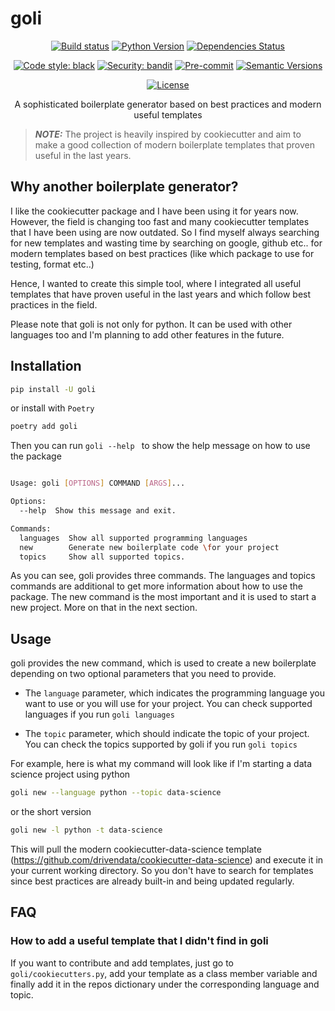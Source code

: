 # goli

<div align="center">

[![Build status](https://github.com/nidhaloff/goli/workflows/build/badge.svg?branch=master&event=push)](https://github.com/nidhaloff/goli/actions?query=workflow%3Abuild)
[![Python Version](https://img.shields.io/pypi/pyversions/goli.svg)](https://pypi.org/project/goli/)
[![Dependencies Status](https://img.shields.io/badge/dependencies-up%20to%20date-brightgreen.svg)](https://github.com/nidhaloff/goli/pulls?utf8=%E2%9C%93&q=is%3Apr%20author%3Aapp%2Fdependabot)

[![Code style: black](https://img.shields.io/badge/code%20style-black-000000.svg)](https://github.com/psf/black)
[![Security: bandit](https://img.shields.io/badge/security-bandit-green.svg)](https://github.com/PyCQA/bandit)
[![Pre-commit](https://img.shields.io/badge/pre--commit-enabled-brightgreen?logo=pre-commit&logoColor=white)](https://github.com/nidhaloff/goli/blob/master/.pre-commit-config.yaml)
[![Semantic Versions](https://img.shields.io/badge/%F0%9F%9A%80-semantic%20versions-informational.svg)](https://github.com/nidhaloff/goli/releases)

[![License](https://img.shields.io/github/license/nidhaloff/goli)](https://github.com/nidhaloff/goli/blob/master/LICENSE)

A sophisticated boilerplate generator based on best practices and modern useful templates

</div>

> **_NOTE:_**  The project is heavily inspired by cookiecutter and aim to make a good collection of modern boilerplate templates that proven useful in the last years.

## Why another boilerplate generator?
I like the cookiecutter package and I have been using it for years now. However, the field is changing too fast and many cookiecutter templates that I have been using are now outdated. So I find myself always searching for new templates and wasting time by searching on google, github etc.. for modern templates based on best practices (like which package to use for testing, format etc..)

Hence, I wanted to create this simple tool, where I integrated all useful templates that have proven useful in the last years and which follow best practices in the field.

Please note that goli is not only for python. It can be used with other languages too and I'm planning to add other features in the future.

## Installation

```bash
pip install -U goli
```

or install with `Poetry`

```bash
poetry add goli
```

Then you can run `goli --help ` to show the help message on how to use the package

```bash

Usage: goli [OPTIONS] COMMAND [ARGS]...

Options:
  --help  Show this message and exit.

Commands:
  languages  Show all supported programming languages
  new        Generate new boilerplate code \for your project
  topics     Show all supported topics.
```
As you can see, goli provides three commands. The languages and topics commands are additional to get more information about how to use the package. The new command is the most important and it is used to start a new project. More on that in the next section.

## Usage

goli provides the new command, which is used to create a new boilerplate depending on two optional parameters that you need to provide. 

- The `language` parameter, which indicates the programming language you want to use or you will use for your project. You can check supported languages if you run `goli languages`

- The `topic` parameter, which should indicate the topic of your project. You can check the topics supported by goli if you run `goli topics`

For example, here is what my command will look like if I'm starting a data science project using python

```bash
goli new --language python --topic data-science
```
or the short version

```bash
goli new -l python -t data-science
```

This will pull the modern cookiecutter-data-science template (https://github.com/drivendata/cookiecutter-data-science) and execute it in your current working directory. So you don't have to search for templates since best practices are already built-in and being updated regularly. 
 
## FAQ

### How to add a useful template that I didn't find in goli

If you want to contribute and add templates, just go to `goli/cookiecutters.py`, add your template as a class member variable and finally add it in the repos dictionary under the corresponding language and topic.
